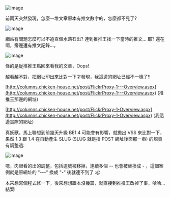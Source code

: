 ![image](/images/2008-07-07-why-are-all-social-bookmark-buttons-missing/image_12.png)

前兩天突然發現，怎麼一堆文章原本有推文數字的，怎麼都不見了?

![image](/images/2008-07-07-why-are-all-social-bookmark-buttons-missing/image_14.png)

網站有問題怎麼可以不追查個水落石出? 連到推推王找一下當時的推文... 耶? 還在啊，旁邊還有推文記錄...。

![image](/images/2008-07-07-why-are-all-social-bookmark-buttons-missing/image_13.png)

怪的是從推推王點回來看我的文章，Oops!

越看越不對，把網址印出來比對一下才發現，我這邊的網址已經不一樣了!!

[http://columns.chicken-house.net/post/FlickrProxy-1---Overview.aspx](http://columns.chicken-house.net/post/FlickrProxy-1---Overview.aspx) (推推王那邊的網址)

[http://columns.chicken-house.net/post/FlickrProxy-1-Overview.aspx](http://columns.chicken-house.net/post/FlickrProxy-1-Overview.aspx) (我這邊實際的網址)

真妖獸，馬上聯想到前幾天升級 BE1.4 可能會有影響，就搬出 VSS 來比對一下，果然 1.3 跟 1.4 在自動產生 SLUG (SLUG 就是指 POST 網址後面那一串) 的規責有調整過:

![image](/images/2008-07-07-why-are-all-social-bookmark-buttons-missing/image_3.png)

嗯，肉眼看的出的調整，包括逗號被移掉，連續多個 -- 也會被替換成 - ，這個案例就是原網址的 "---" 換成 "-" 後就連不到了 :@

本來想寫個程式修一下，後來想想跟本沒幾篇，就直接到推推王改掉了事，哈哈... 結案!